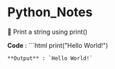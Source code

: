# Python_Notes

🔹 Print a string using print()
  
**Code** : ```html
    print("Hello World!")
```
**Output** : `Hello World!`    
